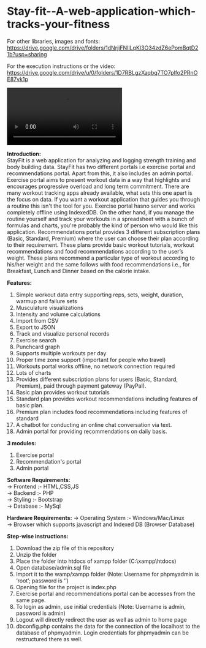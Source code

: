 # Stay-fit--A-web-application-which-tracks-your-fitness

For other libraries, images and fonts:
https://drive.google.com/drive/folders/1dNrjiFNIlLqKI3O34zdZ6ePomBqtD21b?usp=sharing

For the execution instructions or the video:
https://drive.google.com/drive/u/0/folders/1D7RBLgzXaqbq7TO7plfo2PRnOE87vk1p

<video src="https://drive.google.com/file/d/1rQDG85BbekKP3wrJftYu-1u9o000kDNZ/view?usp=sharing" controls>
</video>

<b>Introduction:</b><br>
StayFit is a web application for analyzing and logging strength training and body building data. StayFit has two different portals i.e exercise portal and recommendations portal. Apart from this, it also includes an admin portal.
Exercise portal aims to present workout data in a way that highlights and encourages progressive overload and long term commitment. There are many workout tracking apps already available, what sets this one apart is the focus on data. If you want a workout application that guides you through a routine this isn't the tool for you. Exercise portal hasno server and works completely offline using IndexedDB.
On the other hand, if you manage the routine yourself and track your workouts in a spreadsheet with a bunch of formulas and charts, you're probably the kind of person who would like this application. 
Recommendations portal provides 3 different subscription plans (Basic, Standard, Premium) where the user can choose their plan according to their requirement. These plans provide basic workout tutorials, workout recommendations and food recommendations according to the user’s weight.
These plans recommend a particular type of workout according to his/her weight and the same follows with food recommendations i.e., for Breakfast, Lunch and Dinner based on the calorie intake.

<b>Features:</b><br>
   1. Simple workout data entry supporting reps, sets, weight, duration, warmup and failure sets
   2. Musculature visualizations
   3. Intensity and volume calculations
   4. Import from CSV
   5. Export to JSON
   6. Track and visualize personal records 
   7. Exercise search
   8. Punchcard graph
   9. Supports multiple workouts per day
  10. Proper time zone support (important for people who travel)
  11. Workouts portal works offline, no network connection required
  12. Lots of charts
  13. Provides different subscription plans for users (Basic, Standard, Premium), paid through payment gateway (PayPal).
  14. Basic plan provides workout tutorials 
  15. Standard plan provides workout recommendations including features of basic plan.
  16. Premium plan includes food recommendations including features of standard
  17. A chatbot for conducting an online chat conversation via text.
  18. Admin portal for providing recommendations on daily basis.

<b>3 modules:</b>
  1. Exercise portal
  2. Recommendation's portal
  3. Admin portal
  
<b>Software Requirements:</b></br>
-> Frontend :- HTML,CSS,JS<br>
-> Backend :- PHP<br>
-> Styling :- Bootstrap<br>
-> Database :- MySql<br>

<b>Hardware Requirements:</b>
-> Operating System :- Windows/Mac/Linux<br>
-> Browser which supports javascript and Indexed DB (Browser Database)

<b>Step-wise instructions:</b>
  1. Download the zip file of this repository
  2. Unzip the folder 
  3. Place the folder into htdocs of xampp folder (C:\xampp\htdocs)
  4. Open database/admin.sql file 
  5. Import it to the wamp/xampp folder (Note: Username for phpmyadmin is ‘root’; password is ‘’)
  6. Opening file for the project is index.php
  7. Exercise portal and recommendations portal can be accesses from the same page.
  8. To login as admin, use initial credentials (Note: Username is admin, password is admin)
  9. Logout will directly redirect the user as well as admin to home page
  10. dbconfig.php contains the data for the connection of the localhost to the database of phpmyadmin. Login credentials for phpmyadmin can be restructured there as well.
